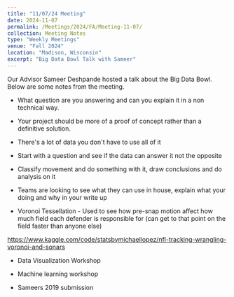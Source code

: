 ```yaml
---
title: "11/07/24 Meeting"
date: 2024-11-07
permalink: /Meetings/2024/FA/Meeting-11-07/
collection: Meeting Notes
type: "Weekly Meetings"
venue: "Fall 2024"
location: "Madison, Wisconsin"
excerpt: "Big Data Bowl Talk with Sameer"
---
```

Our Advisor Sameer Deshpande hosted a talk about the Big Data Bowl. Below are some notes from the meeting.

- What question are you answering and can you explain it in a non technical way.

- Your project should be more of a proof of concept rather than a definitive solution.

- There's a lot of data you don't have to use all of it

- Start with a question and see if the data can answer it not the opposite

- Classify movement and do something with it, draw conclusions and do analysis on it

- Teams are looking to see what they can use in house, explain what your doing and why in your write up

- Voronoi Tessellation - Used to see how pre-snap motion affect how much field each defender is responsible for (can get to that point on the field faster than anyone else)

https://www.kaggle.com/code/statsbymichaellopez/nfl-tracking-wrangling-voronoi-and-sonars

- Data Visualization Workshop

- Machine learning workshop

- Sameers 2019 submission
